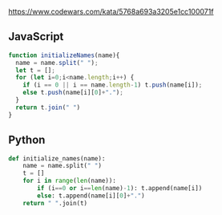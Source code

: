 https://www.codewars.com/kata/5768a693a3205e1cc100071f

## JavaScript
```js
function initializeNames(name){
  name = name.split(" ");
  let t = [];
  for (let i=0;i<name.length;i++) {
    if (i == 0 || i == name.length-1) t.push(name[i]);
    else t.push(name[i][0]+".");
  }
  return t.join(" ")
}
```

## Python
```python
def initialize_names(name):
    name = name.split(" ")
    t = []
    for i in range(len(name)):
        if (i==0 or i==len(name)-1): t.append(name[i])
        else: t.append(name[i][0]+".")
    return " ".join(t)
```